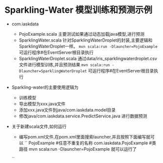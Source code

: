 # Sparkling-Water 模型训练和预测示例


* com.iaskdata
    * PojoExample.scala
    主要测试如果通过动态加载java模型,进行预测
    * SparklingWater.scala
    针对SparklingWaterDroplet的封装,主要逻辑和SparklingWaterDroplet一样。
    ``mvn scala:run -Dlauncher=PojoExample`` 
    可运行程序#在EventServer根目录执行
    * SparklingWaterDroplet.scala
    通过data/iris_sparklingwaterdroplet.csv 文件进行模型训练,并且预测结果
    ``mvn scala:run -Dlauncher=SparklingWaterDroplet`` 
    可运行程序#在EventServer根目录执行    
    
    
    
    

* Sparkling-water的主要使用逻辑为
    * 训练模型
    * 导出模型为xxx.java文件
    * 添加xxx.java文件到java/com.iaskdata.model目录
    * 修改java/com.iaskdata.service.PredictService.java 进行数据预测
    
    
* 关于新建scala文件,如何运行
    * 编写pom.xml文件,在pom.xml里面搜索launcher,并且按照下面编写就可以 
    ``
        <!-- scala 配置-->
        <launcher>
            <id>PojoExample</id>   #任意不重复的名称
            <mainClass>com.iaskdata.PojoExample</mainClass>  #类路径
        </launcher>
        <!-- scala 配置-->    
        mvn scala:run -Dlauncher=PojoExample 就可以运行了
    ``